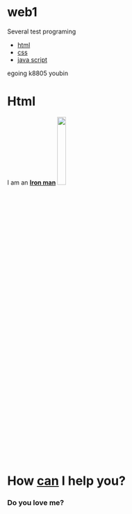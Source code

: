 # web1
Several test programing


<UL>
<li> <a href="https://www.naver.com"> html</a></li>
<li> <a href="https://www.daum.net">css</a> </li>
<li> <a href="https://www.google.com">java script</a> </li>
</UL>


egoing
k8805
youbin

<h1>Html</h1>

I am an <a href="https://terms.naver.com/entry.nhn?docId=3533096&cid=58543&categoryId=58543" target="_blank"
 title="html5 specification">
<strong>Iron man</strong></a>
<img src="http://shop1.phinf.naver.net/20170110_61/prayjung50_1484059560372Ofrhx_JPEG/basic.jpg"
width="20%">

<p style="margin-top:20px;"><h1>How <U>can</U> I help you?</h1>
<h3>Do you love me?</h3></P>
